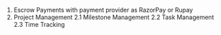 1. Escrow Payments with payment provider as RazorPay or Rupay
2. Project Management
    2.1 Milestone Management
    2.2 Task Management
    2.3 Time Tracking